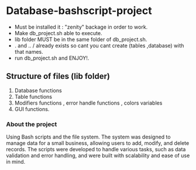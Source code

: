 # Database-bashscript-project
- Must be installed it : "zenity" backage in order to work.
- Make db_project.sh able to execute.
- lib folder MUST be in the same folder of db_project.sh.
- . and .. / already exists so cant you cant create (tables ,database) with that names.
- run db_project.sh and ENJOY!.
## Structure of files (lib folder)
1. Database functions
2. Table functions
3. Modifiers functions , error handle functions , colors variables
4. GUI functions.
### About the project
Using Bash scripts and the file system. The system was designed to manage data for a small business, allowing users to add, modify, and delete records. The scripts were developed to handle various tasks, such as data validation and error handling, and were built with scalability and ease of use in mind.

